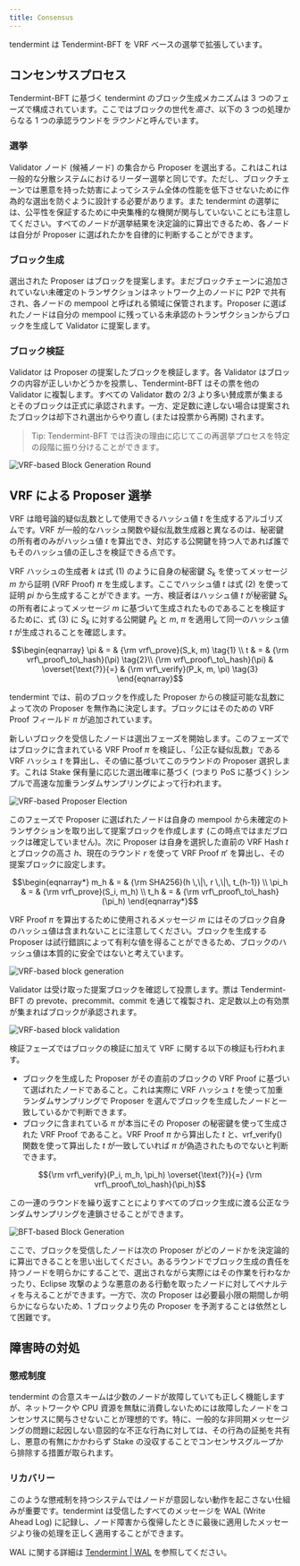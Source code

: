 ```yaml
---
title: Consensus
---
```


tendermint は Tendermint-BFT を VRF ベースの選挙で拡張しています。

## コンセンサスプロセス

Tendermint-BFT に基づく tendermint のブロック生成メカニズムは 3 つのフェーズで構成されています。ここではブロックの世代を*高さ*、以下の 3 つの処理からなる 1 つの承認ラウンドを*ラウンド*と呼んでいます。

### 選挙

Validator ノード (候補ノード) の集合から Proposer を選出する。これはこれは一般的な分散システムにおけるリーダー選挙と同じです。ただし、ブロックチェーンでは悪意を持った妨害によってシステム全体の性能を低下させないために作為的な選出を防ぐように設計する必要があります。また tendermint の選挙には、公平性を保証するために中央集権的な機関が関与していないことにも注意してください。すべてのノードが選挙結果を決定論的に算出できるため、各ノードは自分が Proposer に選ばれたかを自律的に判断することができます。

### ブロック生成

選出された Proposer はブロックを提案します。まだブロックチェーンに追加されていない未確定のトランザクションはネットワーク上のノードに P2P で共有され、各ノードの mempool と呼ばれる領域に保管されます。Proposer に選ばれたノードは自分の mempool に残っている未承認のトランザクションからブロックを生成して Validator に提案します。

### ブロック検証

Validator は Proposer の提案したブロックを検証します。各 Validator はブロックの内容が正しいかどうかを投票し、Tendermint-BFT はその票を他の Validator に複製します。すべての Validator 数の 2/3 より多い賛成票が集まるとそのブロックは正式に承認されます。一方、定足数に達しない場合は提案されたブロックは却下され選出からやり直し (または投票から再開) されます。

> Tip: Tendermint-BFT では否決の理由に応じてこの再選挙プロセスを特定の段階に振り分けることができます。

![VRF-based Block Generation Round](../static/consensus/vrf_based_round.png)

## VRF による Proposer 選挙

VRF は暗号論的疑似乱数として使用できるハッシュ値 $t$ を生成するアルゴリズムです。VRF が一般的なハッシュ関数や疑似乱数生成器と異なるのは、秘密鍵の所有者のみがハッシュ値 $t$ を算出でき、対応する公開鍵を持つ人であれば誰でもそのハッシュ値の正しさを検証できる点です。

VRF ハッシュの生成者 $k$ は式 (1) のように自身の秘密鍵 $S_k$ を使ってメッセージ $m$ から証明 (VRF Proof) $\pi$ を生成します。ここでハッシュ値 $t$ は式 (2) を使って証明 $pi$ から生成することができます。一方、検証者はハッシュ値 $t$ が秘密鍵 $S_k$ の所有者によってメッセージ $m$ に基づいて生成されたものであることを検証するために、式 (3) に $S_k$ に対する公開鍵 $P_k$ と $m$, $\pi$ を適用して同一のハッシュ値 $t$ が生成されることを確認します。

```math
\begin{eqnarray}
\pi & = & {\rm vrf\_prove}(S_k, m) \tag{1} \\
t & = & {\rm vrf\_proof\_to\_hash}(\pi) \tag{2}\\
{\rm vrf\_proof\_to\_hash}(\pi) & \overset{\text{?}}{=} & {\rm vrf\_verify}(P_k, m, \pi) \tag{3}
\end{eqnarray}
```

tendermint では、前のブロックを作成した Proposer からの検証可能な乱数によって次の Proposer を無作為に決定します。ブロックにはそのための VRF Proof フィールド $\pi$ が追加されています。

新しいブロックを受信したノードは選出フェーズを開始します。このフェーズではブロックに含まれている VRF Proof $\pi$ を検証し、「公正な疑似乱数」である VRF ハッシュ $t$ を算出し、その値に基づいてこのラウンドの Proposer 選択します。これは Stake 保有量に応じた選出確率に基づく (つまり PoS に基づく) シンプルで高速な加重ランダムサンプリングによって行われます。

![VRF-based Proposer Election](../static/consensus/vrf_election.png)

このフェーズで Proposer に選ばれたノードは自身の mempool から未確定のトランザクションを取り出して提案ブロックを作成します (この時点ではまだブロックは確定していません)。次に Proposer は自身を選択した直前の VRF Hash $t$ とブロックの高さ $h$、現在のラウンド $r$ を使って VRF Proof $\pi'$ を算出し、その提案ブロックに設定します。

```math
\begin{eqnarray*}
m_h & = & {\rm SHA256}(h \,\|\, r \,\|\, t_{h-1}) \\
\pi_h & = & {\rm vrf\_prove}(S_i, m_h) \\
t_h & = & {\rm vrf\_proof\_to\_hash}(\pi_h)
\end{eqnarray*}
```

VRF Proof $\pi$ を算出するために使用されるメッセージ $m$ にはそのブロック自身のハッシュ値は含まれないことに注意してください。ブロックを生成する Proposer は試行錯誤によって有利な値を得ることができるため、ブロックのハッシュ値は本質的に安全ではないと考えています。

![VRF-based block generation](../static/consensus/vrf_block_generation.png)

Validator は受け取った提案ブロックを確認して投票します。票は Tendermint-BFT の prevote、precommit、commit を通じて複製され、定足数以上の有効票が集まればブロックが承認されます。

![VRF-based block validation](../static/consensus/vrf_block_validation.png)

検証フェーズではブロックの検証に加えて VRF に関する以下の検証も行われます。

- ブロックを生成した Proposer がその直前のブロックの VRF Proof に基づいて選ばれたノードであること。これは実際に VRF ハッシュ $t$ を使って加重ランダムサンプリングで Proposer を選んでブロックを生成したノードと一致しているかで判断できます。
- ブロックに含まれている $\pi$ が本当にその Proposer の秘密鍵を使って生成された VRF Proof であること。VRF Proof $\pi$ から算出した $t$ と、vrf_verify() 関数を使って算出した $t$ が一致していれば $\pi$ が偽造されたものでないと判断できます。

```math
{\rm vrf\_verify}(P_i, m_h, \pi_h) \overset{\text{?}}{=} {\rm vrf\_proof\_to\_hash}(\pi_h)
```

この一連のラウンドを繰り返すことによりすべてのブロック生成に渡る公正なランダムサンプリングを連鎖させることができます。

![BFT-based Block Generation](../static/consensus/bft_round.png)

ここで、ブロックを受信したノードは次の Proposer がどのノードかを決定論的に算出できることを思い出してください。あるラウンドでブロック生成の責任を持つノードを明らかにすることで、選出されながら実際にはその作業を行わなかったり、Eclipse 攻撃のような悪意のある行動を取ったノードに対してペナルティを与えることができます。一方で、次の Proposer は必要最小限の期間しか明らかにならないため、1 ブロックより先の Proposer を予測することは依然として困難です。

## 障害時の対処

### 懲戒制度

tendermint の合意スキームは少数のノードが故障していても正しく機能しますが、ネットワークや CPU 資源を無駄に消費しないためには故障したノードをコンセンサスに関与させないことが理想的です。特に、一般的な非同期メッセージングの問題に起因しない意図的な不正な行為に対しては、その行為の証拠を共有し、悪意の有無にかかわらず Stake の没収することでコンセンサスグループから排除する措置が取られます。

### リカバリー

このような懲戒制を持つシステムではノードが意図しない動作を起こさない仕組みが重要です。tendermint は受信したすべてのメッセージを WAL (Write Ahead Log) に記録し、ノード障害から復帰したときに最後に適用したメッセージより後の処理を正しく適用することができます。

WAL に関する詳細は [Tendermint | WAL](https://github.com/tendermint/tendermint/blob/v0.34.x/spec/consensus/wal.md) を参照してください。
